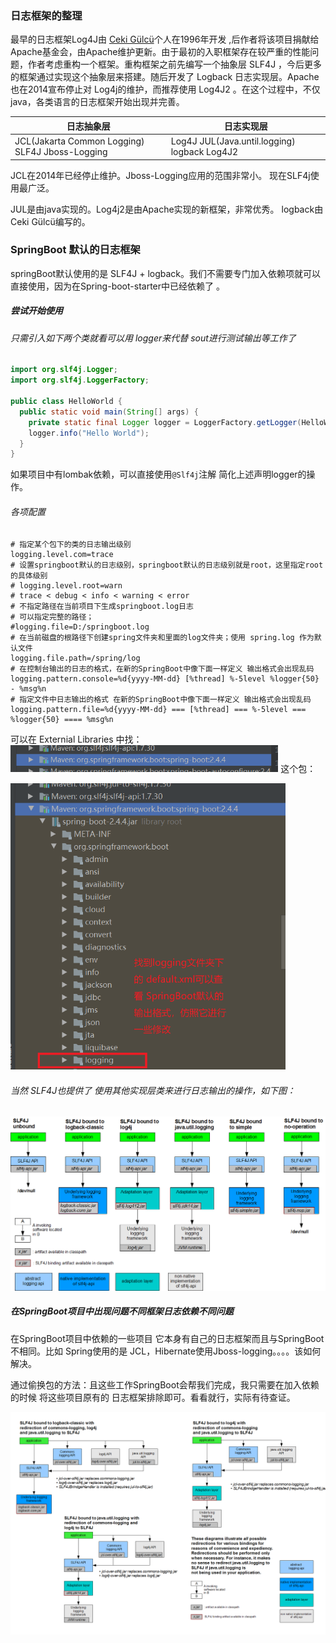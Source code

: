 



### 日志框架的整理

最早的日志框架Log4J由 [Ceki Gülcü](https://stackoverflow.com/users/100970/ceki)个人在1996年开发 ,后作者将该项目捐献给 Apache基金会，由Apache维护更新。由于最初的入职框架存在较严重的性能问题，作者考虑重构一个框架。重构框架之前先编写一个抽象层 SLF4J ，今后更多的框架通过实现这个抽象层来搭建。随后开发了 Logback 日志实现层。Apache也在2014宣布停止对 Log4j的维护，而推荐使用 Log4J2 。在这个过程中，不仅java，各类语言的日志框架开始出现并完善。

| 日志抽象层                                              | 日志实现层                                             |
| ------------------------------------------------------- | ------------------------------------------------------ |
| JCL(Jakarta Common Logging)     SLF4J     Jboss-Logging | Log4J    JUL(Java.until.logging)     logback    Log4J2 |

JCL在2014年已经停止维护。Jboss-Logging应用的范围非常小。  现在SLF4j使用最广泛。

JUL是由java实现的。Log4j2是由Apache实现的新框架，非常优秀。  logback由Ceki Gülcü编写的。

### SpringBoot 默认的日志框架 

springBoot默认使用的是 SLF4J + logback。我们不需要专门加入依赖项就可以直接使用，因为在Spring-boot-starter中已经依赖了 。

##### 尝试开始使用 

###### 只需引入如下两个类就看可以用 logger来代替 sout进行测试输出等工作了

```java
import org.slf4j.Logger;
import org.slf4j.LoggerFactory;

public class HelloWorld {
  public static void main(String[] args) {
    private static final Logger logger = LoggerFactory.getLogger(HelloWorld.class);
    logger.info("Hello World");
  }
}
```

如果项目中有lombak依赖，可以直接使用`@Slf4j`注解 简化上述声明logger的操作。

###### 各项配置

```properties
# 指定某个包下的类的日志输出级别
logging.level.com=trace
# 设置springboot默认的日志级别，springboot默认的日志级别就是root，这里指定root的具体级别
# logging.level.root=warn
# trace < debug < info < warning < error
# 不指定路径在当前项目下生成springboot.log日志
# 可以指定完整的路径；
#logging.file=D:/springboot.log
# 在当前磁盘的根路径下创建spring文件夹和里面的log文件夹；使用 spring.log 作为默认文件
logging.file.path=/spring/log
# 在控制台输出的日志的格式，在新的SpringBoot中像下面一样定义 输出格式会出现乱码
logging.pattern.console=%d{yyyy‐MM‐dd} [%thread] %‐5level %logger{50} ‐ %msg%n
# 指定文件中日志输出的格式 在新的SpringBoot中像下面一样定义 输出格式会出现乱码
logging.pattern.file=%d{yyyy‐MM‐dd} === [%thread] === %‐5level === %logger{50} ==== %msg%n
```

可以在 Externial Libraries 中找：<img src="SpringBoot%20%E6%97%A5%E5%BF%97%E6%A1%86%E6%9E%B6.assets/image-20210801203844271.png" alt="image-20210801203844271" style="zoom:63%;" /> 这个包：

<img src="SpringBoot%20%E6%97%A5%E5%BF%97%E6%A1%86%E6%9E%B6.assets/image-20210801203922037.png" alt="image-20210801203922037" style="zoom:67%;" />  

###### 当然 SLF4J也提供了 使用其他实现层类来进行日志输出的操作，如下图：

<img src="SpringBoot%20%E6%97%A5%E5%BF%97%E6%A1%86%E6%9E%B6.assets/concrete-bindings.png" alt="img" style="zoom:70%;" />

##### 在SpringBoot项目中出现问题不同框架日志依赖不同问题

在SpringBoot项目中依赖的一些项目 它本身有自己的日志框架而且与SpringBoot不相同。比如 Spring使用的是 JCL，Hibernate使用Jboss-logging。。。。该如何解决。

通过偷换包的方法：且这些工作SpringBoot会帮我们完成，我只需要在加入依赖的时候 将这些项目原有的 日志框架排除即可。看看就行，实际有待查证。

<img src="SpringBoot%20%E6%97%A5%E5%BF%97%E6%A1%86%E6%9E%B6.assets/legacy.png" alt="img" style="zoom:60%;" />



